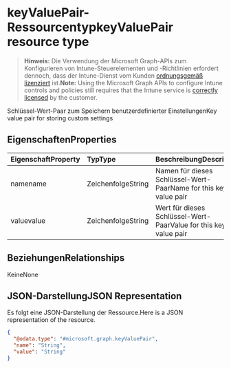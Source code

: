 # <a name="keyvaluepair-resource-type"></a><span data-ttu-id="7efc3-101">keyValuePair-Ressourcentyp</span><span class="sxs-lookup"><span data-stu-id="7efc3-101">keyValuePair resource type</span></span>

> <span data-ttu-id="7efc3-102">**Hinweis:** Die Verwendung der Microsoft Graph-APIs zum Konfigurieren von Intune-Steuerelementen und -Richtlinien erfordert dennoch, dass der Intune-Dienst vom Kunden [ordnungsgemäß lizenziert](https://go.microsoft.com/fwlink/?linkid=839381) ist.</span><span class="sxs-lookup"><span data-stu-id="7efc3-102">**Note:** Using the Microsoft Graph APIs to configure Intune controls and policies still requires that the Intune service is [correctly licensed](https://go.microsoft.com/fwlink/?linkid=839381) by the customer.</span></span>

<span data-ttu-id="7efc3-103">Schlüssel-Wert-Paar zum Speichern benutzerdefinierter Einstellungen</span><span class="sxs-lookup"><span data-stu-id="7efc3-103">Key value pair for storing custom settings</span></span>
## <a name="properties"></a><span data-ttu-id="7efc3-104">Eigenschaften</span><span class="sxs-lookup"><span data-stu-id="7efc3-104">Properties</span></span>
|<span data-ttu-id="7efc3-105">Eigenschaft</span><span class="sxs-lookup"><span data-stu-id="7efc3-105">Property</span></span>|<span data-ttu-id="7efc3-106">Typ</span><span class="sxs-lookup"><span data-stu-id="7efc3-106">Type</span></span>|<span data-ttu-id="7efc3-107">Beschreibung</span><span class="sxs-lookup"><span data-stu-id="7efc3-107">Description</span></span>|
|:---|:---|:---|
|<span data-ttu-id="7efc3-108">name</span><span class="sxs-lookup"><span data-stu-id="7efc3-108">name</span></span>|<span data-ttu-id="7efc3-109">Zeichenfolge</span><span class="sxs-lookup"><span data-stu-id="7efc3-109">String</span></span>|<span data-ttu-id="7efc3-110">Namen für dieses Schlüssel-Wert-Paar</span><span class="sxs-lookup"><span data-stu-id="7efc3-110">Name for this key-value pair</span></span>|
|<span data-ttu-id="7efc3-111">value</span><span class="sxs-lookup"><span data-stu-id="7efc3-111">value</span></span>|<span data-ttu-id="7efc3-112">Zeichenfolge</span><span class="sxs-lookup"><span data-stu-id="7efc3-112">String</span></span>|<span data-ttu-id="7efc3-113">Wert für dieses Schlüssel-Wert-Paar</span><span class="sxs-lookup"><span data-stu-id="7efc3-113">Value for this key-value pair</span></span>|

## <a name="relationships"></a><span data-ttu-id="7efc3-114">Beziehungen</span><span class="sxs-lookup"><span data-stu-id="7efc3-114">Relationships</span></span>
<span data-ttu-id="7efc3-115">Keine</span><span class="sxs-lookup"><span data-stu-id="7efc3-115">None</span></span>
## <a name="json-representation"></a><span data-ttu-id="7efc3-116">JSON-Darstellung</span><span class="sxs-lookup"><span data-stu-id="7efc3-116">JSON Representation</span></span>
<span data-ttu-id="7efc3-117">Es folgt eine JSON-Darstellung der Ressource.</span><span class="sxs-lookup"><span data-stu-id="7efc3-117">Here is a JSON representation of the resource.</span></span>
<!-- {
  "blockType": "resource",
  "keyProperty": "id",
  "@odata.type": "microsoft.graph.keyValuePair"
}
-->
``` json
{
  "@odata.type": "#microsoft.graph.keyValuePair",
  "name": "String",
  "value": "String"
}
```



